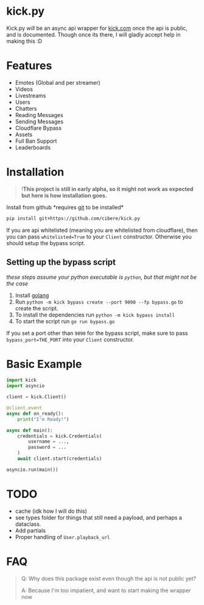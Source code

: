 # kick.py

Kick.py _will_ be an async api wrapper for [kick.com](https://kick.com) once the api is public, and is documented. Though once its there, I will gladly accept help in making this :D

# Features

- Emotes (Global and per streamer)
- Videos
- Livestreams
- Users
- Chatters
- Reading Messages
- Sending Messages
- Cloudflare Bypass
- Assets
- Full Ban Support
- Leaderboards

# Installation

> !**This project is still in early alpha, so it might not work as expected but here is how installation goes.**

Install from github \*requires [git](https://git-scm.com/) to be installed\*

```bash
pip install git+https://github.com/cibere/kick.py
```

If you are api whitelisted (meaning you are whitelisted from cloudflare), then you can pass `whitelisted=True` to your `Client` constructor. Otherwise you should setup the bypass script.

## Setting up the bypass script

_these steps assume your python executable is `python`, but that might not be the case_

1. Install [golang](https://go.dev/doc/install)
2. Run `python -m kick bypass create --port 9090 --fp bypass.go` to create the script.
3. To install the dependencies run `python -m kick bypass install`
4. To start the script run `go run bypass.go`

If you set a port other than `9090` for the bypass script, make sure to pass `bypass_port=THE_PORT` into your `Client` constructor.

# Basic Example

```py
import kick
import asyncio

client = kick.Client()

@client.event
async def on_ready():
    print("I'm Ready!")

async def main():
    credentials = kick.Credentials(
        username = ...,
        password = ...
    )
    await client.start(credentials)

asyncio.run(main())
```

# TODO

- cache (idk how I will do this)
- see types folder for things that still need a payload, and perhaps a dataclass.
- Add partials
- Proper handling of `User.playback_url`

# FAQ

> Q: Why does this package exist even though the api is not public yet?
>
> A: Because I'm too impatient, and want to start making the wrapper now
